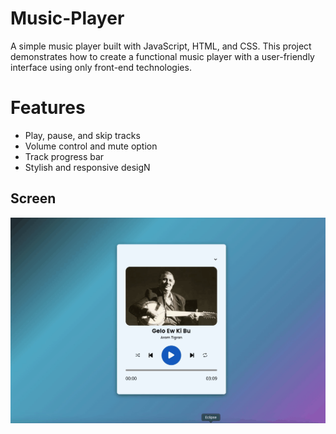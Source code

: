 # Music-Player

A simple music player built with JavaScript, HTML, and CSS. This project demonstrates how to create a functional music player with a user-friendly interface using only front-end technologies.

# Features
- Play, pause, and skip tracks
- Volume control and mute option
- Track progress bar
- Stylish and responsive desigN

<h2>Screen </h2>

![](Gif.gif)
